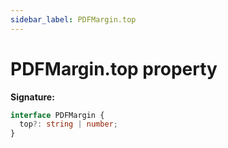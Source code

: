 ```yaml
---
sidebar_label: PDFMargin.top
---
```


# PDFMargin.top property

**Signature:**

```typescript
interface PDFMargin {
  top?: string | number;
}
```

